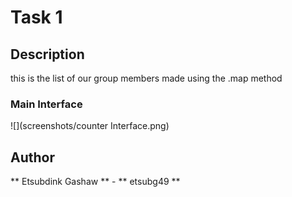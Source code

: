 # Task 1

## Description
this is the list of our group members made using the .map method
### Main Interface
![](screenshots/counter Interface.png)
## Author
** Etsubdink Gashaw ** - ** etsubg49 **
